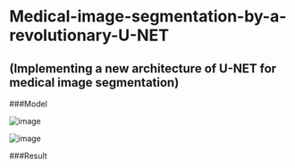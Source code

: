 # Medical-image-segmentation-by-a-revolutionary-U-NET
## (Implementing a new architecture of U-NET for medical image segmentation)
###Model


![image](https://github.com/user-attachments/assets/67125b60-9e9c-41b5-b9ac-c449eb1819fc)

![image](https://github.com/user-attachments/assets/d7a90d7d-7fc1-47b8-9c1a-8b8831af4043)



###Result
